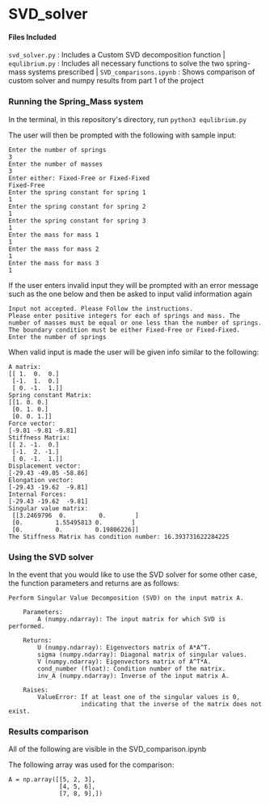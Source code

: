 # SVD_solver

#### Files Included

`svd_solver.py` : Includes a Custom SVD decomposition function |
`equlibrium.py` : Includes all necessary functions to solve the two spring-mass systems prescribed |
`SVD_comparisons.ipynb` : Shows comparison of custom solver and numpy results from part 1 of the project


### Running the Spring_Mass system

In the terminal, in this repository's directory, run `python3 equlibrium.py`

The user will then be prompted with the following with sample input:
```
Enter the number of springs
3
Enter the number of masses
3
Enter either: Fixed-Free or Fixed-Fixed
Fixed-Free
Enter the spring constant for spring 1
1
Enter the spring constant for spring 2
1
Enter the spring constant for spring 3
1
Enter the mass for mass 1
1
Enter the mass for mass 2
1
Enter the mass for mass 3
1
```


If the user enters invalid input they will be prompted with an error message such as the one below and then be asked to input valid information again
```
Input not accepted. Please Follow the instructions.
Please enter positive integers for each of springs and mass. The number of masses must be equal or one less than the number of springs.
The boundary condition must be either Fixed-Free or Fixed-Fixed.
Enter the number of springs
```

When valid input is made the user will be given info similar to the following:
```
A matrix: 
[[ 1.  0.  0.]
 [-1.  1.  0.]
 [ 0. -1.  1.]]
Spring constant Matrix: 
[[1. 0. 0.]
 [0. 1. 0.]
 [0. 0. 1.]]
Force vector: 
[-9.81 -9.81 -9.81]
Stiffness Matrix: 
[[ 2. -1.  0.]
 [-1.  2. -1.]
 [ 0. -1.  1.]]
Displacement vector: 
[-29.43 -49.05 -58.86]
Elongation vector: 
[-29.43 -19.62  -9.81]
Internal Forces: 
[-29.43 -19.62  -9.81]
Singular value matrix:
 [[3.2469796  0.         0.        ]
 [0.         1.55495813 0.        ]
 [0.         0.         0.19806226]]
The Stiffness Matrix has condition number: 16.393731622284225
```

### Using the SVD solver

In the event that you would like to use the SVD solver for some other case, the function parameters and returns are as follows:
```
Perform Singular Value Decomposition (SVD) on the input matrix A.

    Parameters:
        A (numpy.ndarray): The input matrix for which SVD is performed.

    Returns:
        U (numpy.ndarray): Eigenvectors matrix of A*A^T.
        sigma (numpy.ndarray): Diagonal matrix of singular values.
        V (numpy.ndarray): Eigenvectors matrix of A^T*A.
        cond_number (float): Condition number of the matrix.
        inv_A (numpy.ndarray): Inverse of the input matrix A.

    Raises:
        ValueError: If at least one of the singular values is 0,
                    indicating that the inverse of the matrix does not exist.
```


### Results comparison

All of the following are visible in the SVD_comparison.ipynb

The following array was used for the comparison:
```
A = np.array([[5, 2, 3],
              [4, 5, 6],
              [7, 8, 9],])
```
